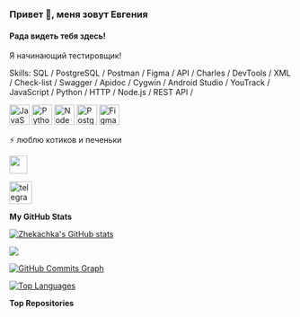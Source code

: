 ### Привет 👋, меня зовут Евгения
#### Рада видеть тебя здесь!
Я начинающий тестировщик! 

Skills: SQL / PostgreSQL / Postman / Figma / API / Charles / DevTools / XML / Check-list / Swagger / Apidoc / Cygwin / Android Studio / YouTrack / JavaScript / Python / HTTP / Node.js / REST API /
<p align="left">
<a href="https://developer.mozilla.org/en-US/docs/Web/JavaScript" target="_blank" rel="noreferrer"><img src="https://raw.githubusercontent.com/danielcranney/readme-generator/main/public/icons/skills/javascript-colored.svg" width="36" height="36" alt="JavaScript" /></a>
<a href="https://www.python.org/" target="_blank" rel="noreferrer"><img src="https://raw.githubusercontent.com/danielcranney/readme-generator/main/public/icons/skills/python-colored.svg" width="36" height="36" alt="Python" /></a>
<a href="https://nodejs.org/en/" target="_blank" rel="noreferrer"><img src="https://raw.githubusercontent.com/danielcranney/readme-generator/main/public/icons/skills/nodejs-colored.svg" width="36" height="36" alt="NodeJS" /></a>
<a href="https://www.postgresql.org/" target="_blank" rel="noreferrer"><img src="https://raw.githubusercontent.com/danielcranney/readme-generator/main/public/icons/skills/postgresql-colored.svg" width="36" height="36" alt="PostgreSQL" /></a>
<a href="https://www.figma.com/" target="_blank" rel="noreferrer"><img src="https://raw.githubusercontent.com/danielcranney/readme-generator/main/public/icons/skills/figma-colored.svg" width="36" height="36" alt="Figma" /></a>
</p>

⚡ люблю котиков и печеньки 

<p align="left"> <a href="https://www.github.com/Zhekachka" target="_blank" rel="noreferrer"><img src="https://raw.githubusercontent.com/danielcranney/readme-generator/main/public/icons/socials/github.svg" width="32" height="32" /></a></p>

[<img src='https://cdn.jsdelivr.net/npm/simple-icons@3.0.1/icons/telegram.svg' alt='telegram' height='40'>](https://t.me/Zheka_chka)  

<b>My GitHub Stats</b>

<a href="http://www.github.com/Zhekachka"><img src="https://github-readme-stats.vercel.app/api?username=Zhekachka.git&show_icons=true&hide=&count_private=true&title_color=0891b2&text_color=ffffff&icon_color=0891b2&bg_color=1c1917&hide_border=true&show_icons=true" alt="Zhekachka's GitHub stats" /></a>

<a href="http://www.github.com/Zhekachka"><img src="https://github-readme-streak-stats.herokuapp.com/?user=Zhekachka.git&stroke=ffffff&background=1c1917&ring=0891b2&fire=0891b2&currStreakNum=ffffff&currStreakLabel=0891b2&sideNums=ffffff&sideLabels=ffffff&dates=ffffff&hide_border=true" /></a>

<a href="http://www.github.com/Zhekachka"><img src="https://github-readme-activity-graph.cyclic.app/graph?username=Zhekachka.git&bg_color=1c1917&color=ffffff&line=0891b2&point=ffffff&area_color=1c1917&area=true&hide_border=true&custom_title=GitHub%20Commits%20Graph" alt="GitHub Commits Graph" /></a>

<a href="https://github.com/Zhekachka" align="left"><img src="https://github-readme-stats.vercel.app/api/top-langs/?username=Zhekachka.git&langs_count=10&title_color=0891b2&text_color=ffffff&icon_color=0891b2&bg_color=1c1917&hide_border=true&locale=en&custom_title=Top%20%Languages" alt="Top Languages" /></a>

<b>Top Repositories</b>

<div width="100%" align="center"></div><br /><br /><br /><br /><br /><br /><br />
